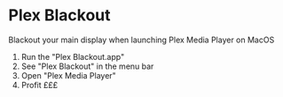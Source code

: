 # Plex Blackout
Blackout your main display when launching Plex Media Player on MacOS

1. Run the "Plex Blackout.app"
2. See "Plex Blackout" in the menu bar
3. Open "Plex Media Player"
4. Profit £££
